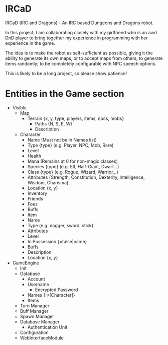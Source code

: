 IRCaD
=====

IRCaD (IRC and Dragons) - An IRC based Dungeons and Dragons robot.

In this project, I am collaborating closely with my girlfriend who is an avid DnD player to bring together my experience in programming with her experience in the game.

The idea is to make the robot as self-sufficient as possible, giving it the ability to generate its own maps, or to accept maps from others; to generate items randomly; to be completely configurable with NPC speech options.

This is likely to be a long project, so please show patience!

Entities in the Game section
============================

* Visible
  * Map
    * Terrain {x, y, type, players, items, npcs, mobs}
      * Paths {N, S, E, W}
      * Description
  * Character
    * Name (Must not be in Names list)
    * Type {type} (e.g. Player, NPC, Mob, Rare)
    * Level
    * Health
    * Mana (Remains at 0 for non-magic classes)
    * Species {type} (e.g. Elf, Half-Giant, Dwarf...)
    * Class {type} (e.g. Rogue, Wizard, Warrior...)
    * Attributes {Strength, Constitution, Dexterity, Intelligence, Wisdom, Charisma}
    * Location {x, y}
    * Inventory
    * Friends
    * Foes
    * Buffs
    * Item
    * Name
    * Type (e.g. dagger, sword, stick}
    * Attributes
    * Level
    * In Possession {=false|name}
    * Buffs
    * Description
    * Location {x, y}
* GameEngine
  * Init
  * Database
    * Account
    * Username
	  * Encrypted Password
    * Names {->[Character]}
	* Items
  * Turn Manager
  * Buff Manager
  * Spawn Manager
  * Database Manager
    * Authentication Unit
  * Configuration
  * WebInterfaceModule